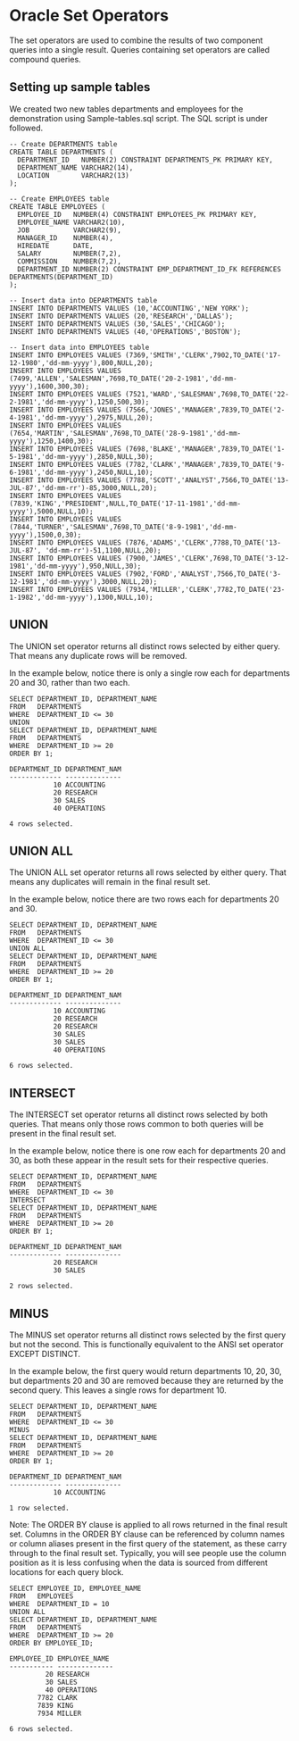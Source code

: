 # Oracle Set Operators

The set operators are used to combine the results of two component queries into a single result. Queries containing set operators are called compound queries.

## Setting up sample tables

We created two new tables departments and employees for the demonstration using Sample-tables.sql script. The SQL script is under followed.

```
-- Create DEPARTMENTS table
CREATE TABLE DEPARTMENTS (
  DEPARTMENT_ID   NUMBER(2) CONSTRAINT DEPARTMENTS_PK PRIMARY KEY,
  DEPARTMENT_NAME VARCHAR2(14),
  LOCATION        VARCHAR2(13)
);

-- Create EMPLOYEES table
CREATE TABLE EMPLOYEES (
  EMPLOYEE_ID   NUMBER(4) CONSTRAINT EMPLOYEES_PK PRIMARY KEY,
  EMPLOYEE_NAME VARCHAR2(10),
  JOB           VARCHAR2(9),
  MANAGER_ID    NUMBER(4),
  HIREDATE      DATE,
  SALARY        NUMBER(7,2),
  COMMISSION    NUMBER(7,2),
  DEPARTMENT_ID NUMBER(2) CONSTRAINT EMP_DEPARTMENT_ID_FK REFERENCES DEPARTMENTS(DEPARTMENT_ID)
);

-- Insert data into DEPARTMENTS table
INSERT INTO DEPARTMENTS VALUES (10,'ACCOUNTING','NEW YORK');
INSERT INTO DEPARTMENTS VALUES (20,'RESEARCH','DALLAS');
INSERT INTO DEPARTMENTS VALUES (30,'SALES','CHICAGO');
INSERT INTO DEPARTMENTS VALUES (40,'OPERATIONS','BOSTON');

-- Insert data into EMPLOYEES table
INSERT INTO EMPLOYEES VALUES (7369,'SMITH','CLERK',7902,TO_DATE('17-12-1980','dd-mm-yyyy'),800,NULL,20);
INSERT INTO EMPLOYEES VALUES (7499,'ALLEN','SALESMAN',7698,TO_DATE('20-2-1981','dd-mm-yyyy'),1600,300,30);
INSERT INTO EMPLOYEES VALUES (7521,'WARD','SALESMAN',7698,TO_DATE('22-2-1981','dd-mm-yyyy'),1250,500,30);
INSERT INTO EMPLOYEES VALUES (7566,'JONES','MANAGER',7839,TO_DATE('2-4-1981','dd-mm-yyyy'),2975,NULL,20);
INSERT INTO EMPLOYEES VALUES (7654,'MARTIN','SALESMAN',7698,TO_DATE('28-9-1981','dd-mm-yyyy'),1250,1400,30);
INSERT INTO EMPLOYEES VALUES (7698,'BLAKE','MANAGER',7839,TO_DATE('1-5-1981','dd-mm-yyyy'),2850,NULL,30);
INSERT INTO EMPLOYEES VALUES (7782,'CLARK','MANAGER',7839,TO_DATE('9-6-1981','dd-mm-yyyy'),2450,NULL,10);
INSERT INTO EMPLOYEES VALUES (7788,'SCOTT','ANALYST',7566,TO_DATE('13-JUL-87','dd-mm-rr')-85,3000,NULL,20);
INSERT INTO EMPLOYEES VALUES (7839,'KING','PRESIDENT',NULL,TO_DATE('17-11-1981','dd-mm-yyyy'),5000,NULL,10);
INSERT INTO EMPLOYEES VALUES (7844,'TURNER','SALESMAN',7698,TO_DATE('8-9-1981','dd-mm-yyyy'),1500,0,30);
INSERT INTO EMPLOYEES VALUES (7876,'ADAMS','CLERK',7788,TO_DATE('13-JUL-87', 'dd-mm-rr')-51,1100,NULL,20);
INSERT INTO EMPLOYEES VALUES (7900,'JAMES','CLERK',7698,TO_DATE('3-12-1981','dd-mm-yyyy'),950,NULL,30);
INSERT INTO EMPLOYEES VALUES (7902,'FORD','ANALYST',7566,TO_DATE('3-12-1981','dd-mm-yyyy'),3000,NULL,20);
INSERT INTO EMPLOYEES VALUES (7934,'MILLER','CLERK',7782,TO_DATE('23-1-1982','dd-mm-yyyy'),1300,NULL,10);
```

## UNION

The UNION set operator returns all distinct rows selected by either query. That means any duplicate rows will be removed.

In the example below, notice there is only a single row each for departments 20 and 30, rather than two each.

```
SELECT DEPARTMENT_ID, DEPARTMENT_NAME
FROM   DEPARTMENTS
WHERE  DEPARTMENT_ID <= 30
UNION
SELECT DEPARTMENT_ID, DEPARTMENT_NAME
FROM   DEPARTMENTS
WHERE  DEPARTMENT_ID >= 20
ORDER BY 1;

DEPARTMENT_ID DEPARTMENT_NAM
------------- --------------
           10 ACCOUNTING
           20 RESEARCH
           30 SALES
           40 OPERATIONS

4 rows selected.
```

## UNION ALL

The UNION ALL set operator returns all rows selected by either query. That means any duplicates will remain in the final result set.

In the example below, notice there are two rows each for departments 20 and 30.

```
SELECT DEPARTMENT_ID, DEPARTMENT_NAME
FROM   DEPARTMENTS
WHERE  DEPARTMENT_ID <= 30
UNION ALL
SELECT DEPARTMENT_ID, DEPARTMENT_NAME
FROM   DEPARTMENTS
WHERE  DEPARTMENT_ID >= 20
ORDER BY 1;

DEPARTMENT_ID DEPARTMENT_NAM
------------- --------------
           10 ACCOUNTING
           20 RESEARCH
           20 RESEARCH
           30 SALES
           30 SALES
           40 OPERATIONS

6 rows selected.
```

## INTERSECT

The INTERSECT set operator returns all distinct rows selected by both queries. That means only those rows common to both queries will be present in the final result set.

In the example below, notice there is one row each for departments 20 and 30, as both these appear in the result sets for their respective queries.

```
SELECT DEPARTMENT_ID, DEPARTMENT_NAME
FROM   DEPARTMENTS
WHERE  DEPARTMENT_ID <= 30
INTERSECT
SELECT DEPARTMENT_ID, DEPARTMENT_NAME
FROM   DEPARTMENTS
WHERE  DEPARTMENT_ID >= 20
ORDER BY 1;

DEPARTMENT_ID DEPARTMENT_NAM
------------- --------------
           20 RESEARCH
           30 SALES

2 rows selected.
```

## MINUS

The MINUS set operator returns all distinct rows selected by the first query but not the second. This is functionally equivalent to the ANSI set operator EXCEPT DISTINCT.

In the example below, the first query would return departments 10, 20, 30, but departments 20 and 30 are removed because they are returned by the second query. This leaves a single rows for department 10.

```
SELECT DEPARTMENT_ID, DEPARTMENT_NAME
FROM   DEPARTMENTS
WHERE  DEPARTMENT_ID <= 30
MINUS
SELECT DEPARTMENT_ID, DEPARTMENT_NAME
FROM   DEPARTMENTS
WHERE  DEPARTMENT_ID >= 20
ORDER BY 1;

DEPARTMENT_ID DEPARTMENT_NAM
------------- --------------
           10 ACCOUNTING

1 row selected.
```

Note: The ORDER BY clause is applied to all rows returned in the final result set. Columns in the ORDER BY clause can be referenced by column names or column aliases present in the first query of the statement, as these carry through to the final result set. Typically, you will see people use the column position as it is less confusing when the data is sourced from different locations for each query block.

```
SELECT EMPLOYEE_ID, EMPLOYEE_NAME
FROM   EMPLOYEES
WHERE  DEPARTMENT_ID = 10
UNION ALL
SELECT DEPARTMENT_ID, DEPARTMENT_NAME
FROM   DEPARTMENTS
WHERE  DEPARTMENT_ID >= 20
ORDER BY EMPLOYEE_ID;

EMPLOYEE_ID EMPLOYEE_NAME
----------- --------------
         20 RESEARCH
         30 SALES
         40 OPERATIONS
       7782 CLARK
       7839 KING
       7934 MILLER

6 rows selected.
```
